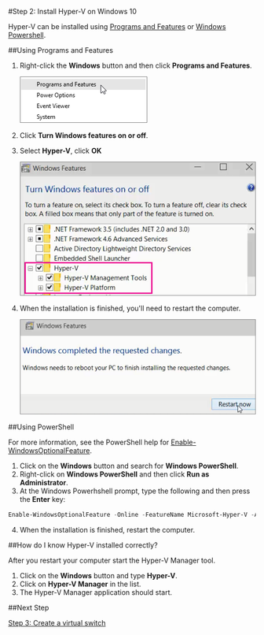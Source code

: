 #Step 2: Install Hyper-V on Windows 10

Hyper-V can be installed using [Programs and Features](#UsingProgramsandFeatures) or [Windows Powershell](#UsingPowerShell).

##Using Programs and Features

1. Right-click the **Windows** button and then click **Programs and Features**.
    
    ![](media\programs_and_features.png)
    
2. Click **Turn Windows features on or off**.
    
3. Select **Hyper-V**, click **OK**
    
    ![](media\hyper-v_feature_selected.png)
    
4. When the installation is finished, you'll need  to restart the computer.
    
    ![](media\restart.png)

##Using PowerShell

For more information, see the PowerShell help for [Enable-WindowsOptionalFeature](https://technet.microsoft.com/library/hh852172.aspx).

1. Click on the **Windows** button and search for **Windows PowerShell**.
2. Right-click on **Windows PowerShell** and then click **Run as Administrator**.
3. At the Windows Powerhshell prompt, type the following and then press the **Enter** key:
``` PowerShell
Enable-WindowsOptionalFeature -Online -FeatureName Microsoft-Hyper-V -All
```
4. When the installation is finished, restart the computer.

##How do I know Hyper-V installed correctly?

After you restart your computer start the Hyper-V Manager tool.

1. Click on the **Windows** button and type **Hyper-V**.
2. Click on **Hyper-V Manager** in the list.
3. The Hyper-V Manager application should start.


##Next Step

[Step 3: Create a virtual switch](walkthrough_virtual_switch.md)



